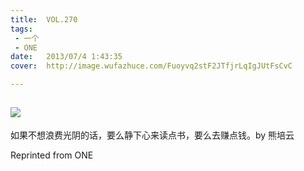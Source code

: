 ```yaml
---
title:	VOL.270
tags:
 - 一个
 - ONE
date:	2013/07/4 1:43:35
cover:	http://image.wufazhuce.com/Fuoyvq2stF2JTfjrLqIgJUtFsCvC

---
```

![](http://image.wufazhuce.com/Fuoyvq2stF2JTfjrLqIgJUtFsCvC)
---

如果不想浪费光阴的话，要么静下心来读点书，要么去赚点钱。by 熊培云
 
Reprinted from ONE
